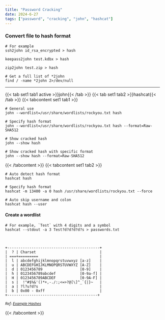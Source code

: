 ```yaml
---
title: "Password Cracking"
date: 2024-6-27
tags: ["password", "cracking", "john", "hashcat"]
---
```


### Convert file to hash format

```console
# For example
ssh2john id_rsa_encrypted > hash
```

```console
keepass2john test.kdbx > hash
```

```console
zip2john test.zip > hash
```

```console
# Get a full list of *2john
find / -name *2john 2>/dev/null
```

---

{{< tab set1 tab1 active >}}john{{< /tab >}}
{{< tab set1 tab2 >}}hashcat{{< /tab >}}
{{< tabcontent set1 tab1 >}}

```console
# General use
john --wordlist=/usr/share/wordlists/rockyou.txt hash
```

```console
# Specify hash format
john --wordlist=/usr/share/wordlists/rockyou.txt hash --format=Raw-SHA512
```

```console
# Show cracked hash
john --show hash
```

```console
# Show cracked hash with specific format
john --show hash --format=Raw-SHA512
```

{{< /tabcontent >}}
{{< tabcontent set1 tab2 >}}

```console
# Auto detect hash format
hashcat hash
```

```console
# Specify hash format
hashcat -m 13400 -a 0 hash /usr/share/wordlists/rockyou.txt --force
```

```console
# Auto skip username and colon
hashcat hash --user
```

#### Create a wordlist

```console
# For example, `Test` with 4 digits and a symbol
hashcat --stdout -a 3 Test?d?d?d?d?s > passwords.txt
```

<br>

```console
+------------------------------------------+
|  ? | Charset                             |
| ===+=========                            |
|  l | abcdefghijklmnopqrstuvwxyz [a-z]    |
|  u | ABCDEFGHIJKLMNOPQRSTUVWXYZ [A-Z]    |
|  d | 0123456789                 [0-9]    |
|  h | 0123456789abcdef           [0-9a-f] |
|  H | 0123456789ABCDEF           [0-9A-F] |
|  s |  !"#$%&'()*+,-./:;<=>?@[\]^_`{|}~   |
|  a | ?l?u?d?s                            |
|  b | 0x00 - 0xff                         |
+-----------------------------------------+
```

<small>*Ref: [Example Hashes](https://hashcat.net/wiki/doku.php?id=example_hashes)*</small>

{{< /tabcontent >}}
